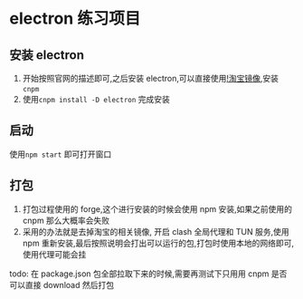 # electron 练习项目

## 安装 electron

1. 开始按照官网的描述即可,之后安装 electron,可以直接使用[!淘宝镜像](https://npmmirror.com/),安装`cnpm`
2. 使用`cnpm install -D electron` 完成安装

## 启动

使用`npm start` 即可打开窗口

## 打包

1. 打包过程使用的 forge,这个进行安装的时候会使用 npm 安装,如果之前使用的 cnpm 那么大概率会失败
2. 采用的办法就是去掉淘宝的相关镜像, 开启 clash 全局代理和 TUN 服务,使用 npm 重新安装,最后按照说明会打出可以运行的包,打包时使用本地的网络即可,使用代理可能会挂

todo:
在 package.json 包全部拉取下来的时候,需要再测试下只用用 cnpm 是否可以直接 download 然后打包
